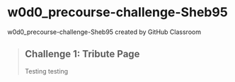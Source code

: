 # w0d0_precourse-challenge-Sheb95
w0d0_precourse-challenge-Sheb95 created by GitHub Classroom


>## Challenge 1: Tribute Page
>Testing
>testing
